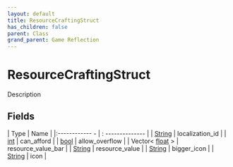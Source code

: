 ```yaml
---
layout: default
title: ResourceCraftingStruct
has_children: false
parent: Class
grand_parent: Game Reflection
---
```

# ResourceCraftingStruct
Description 

## Fields
| Type | Name |
|:------------ - | : -------------- |
| [String](game-reflection/components/string.md) | localization_id |
| [int](game-reflection/enums/int.md) | can_afford |
| [bool](game-reflection/components/bool.md) | allow_overflow |
| Vector< [float](game-reflection/components/float.md) > | resource_value_bar |
| [String](game-reflection/components/string.md) | resource_value |
| [String](game-reflection/components/string.md) | bigger_icon |
| [String](game-reflection/components/string.md) | icon |

